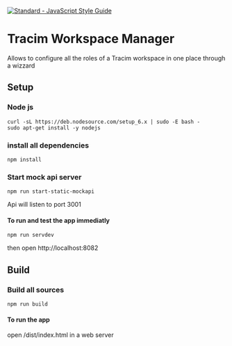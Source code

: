 [![Standard - JavaScript Style Guide](https://img.shields.io/badge/code%20style-standard-brightgreen.svg)](http://standardjs.com/)

# Tracim Workspace Manager
Allows to configure all the roles of a Tracim workspace in one place through a wizzard

## Setup
### Node js
```
curl -sL https://deb.nodesource.com/setup_6.x | sudo -E bash -
sudo apt-get install -y nodejs
```

### install all dependencies
```
npm install
```

### Start mock api server
```
npm run start-static-mockapi
```
Api will listen to port 3001

#### To run and test the app immediatly
```
npm run servdev
```
then open http://localhost:8082

## Build
### Build all sources
```
npm run build
```
#### To run the app 
open /dist/index.html in a web server
